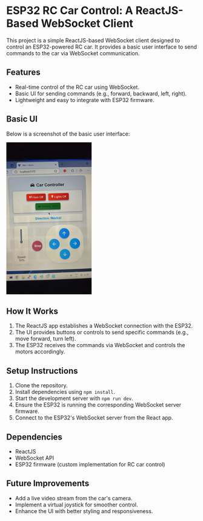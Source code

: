 # ESP32 RC Car Control: A ReactJS-Based WebSocket Client

This project is a simple ReactJS-based WebSocket client designed to control an ESP32-powered RC car. It provides a basic user interface to send commands to the car via WebSocket communication.

## Features
- Real-time control of the RC car using WebSocket.
- Basic UI for sending commands (e.g., forward, backward, left, right).
- Lightweight and easy to integrate with ESP32 firmware.

## Basic UI

Below is a screenshot of the basic user interface:

<img src="./src/Images/ESP32-DIY-CAR.jpg" alt="Basic UI" height="400px">

## How It Works
1. The ReactJS app establishes a WebSocket connection with the ESP32.
2. The UI provides buttons or controls to send specific commands (e.g., move forward, turn left).
3. The ESP32 receives the commands via WebSocket and controls the motors accordingly.

## Setup Instructions
1. Clone the repository.
2. Install dependencies using `npm install`.
3. Start the development server with `npm run dev`.
4. Ensure the ESP32 is running the corresponding WebSocket server firmware.
5. Connect to the ESP32's WebSocket server from the React app.

## Dependencies
- ReactJS
- WebSocket API
- ESP32 firmware (custom implementation for RC car control)

## Future Improvements
- Add a live video stream from the car's camera.
- Implement a virtual joystick for smoother control.
- Enhance the UI with better styling and responsiveness.

